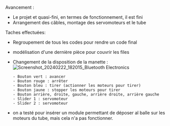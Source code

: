 Avancement :
  - Le projet et quasi-fini, en termes de fonctionnement, il est fini 
  - Arrangement des câbles, montage des servomoteurs et le tube

Taches effectuées:
  - Regroupement de tous les codes pour rendre un code final
  - modélisation d'une dernière pièce pour couvrir les files
  - Changement de la disposition de la manette :
      ![Screenshot_20240222_182015_Bluetooth Electronics](https://github.com/bogwee/ProjetArduino/assets/134391638/a744fe99-52f3-4886-bee6-6068c9e43463)

        - Bouton vert : avancer
        - Bouton rouge : arrêter
        - Bouton bleu : tirer (actionner les moteurs pour tirer)
        - Bouton jaune : stopper les moteurs pour tirer
        - Bouton arrière, droite, gauche, arrière droite, arrière gauche
        - Slider 1 : servomoteur
        - Slider 2 : servomoteur

  - on a testé pour insérer un module permettant de déposer al balle sur les moteurs du tube, mais cela n'a pas fonctionner.
